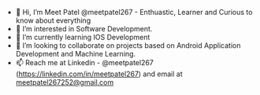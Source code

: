 - 👋 Hi, I’m Meet Patel @meetpatel267 - Enthuastic, Learner and Curious to know about everything
- 👀 I’m interested in Software Development.
- 🌱 I’m currently learning IOS Development
- 💞️ I’m looking to collaborate on projects based on Android Application Development and Machine Learning.
- 📫 Reach me at Linkedin - @meetpatel267 (https://linkedin.com/in/meetpatel267) and email at meetpatel267252@gmail.com

<!---
meetpatel267/meetpatel267 is a ✨ special ✨ repository because its `README.md` (this file) appears on your GitHub profile.
You can click the Preview link to take a look at your changes.
--->

